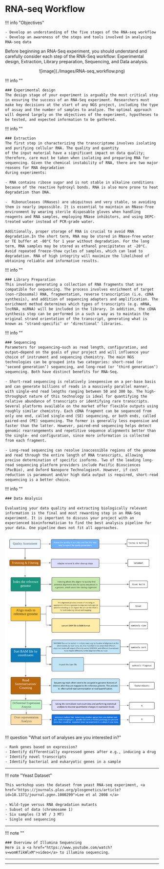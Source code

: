 # RNA-seq Workflow

!!! info "Objectives"

    - Develop an understanding of the five stages of the RNA-seq workflow
    - Develop an awareness of the steps and tools involved in analysing RNA-seq data

Before beginning an RNA-Seq experiment, you should understand and carefully consider each step of the RNA-Seq workflow: Experimental design, Extraction, Library preparation, Sequencing, and Data analysis.

<center>
![image](./Images/RNA-seq_workflow.png)
</center>

!!! info ""

    ### Experimental design
    The design stage of your experiment is arguably the most critical step in ensuring the success of an RNA-Seq experiment. Researchers must make key decisions at the start of any NGS project, including the type of assay and the number of samples to analyze. The optimal approach will depend largely on the objectives of the experiment, hypotheses to be tested, and expected information to be gathered.

!!! info ""

    ### Extraction
    The first step in characterizing the transcriptome involves isolating and purifying cellular RNA. The quality and quantity
    of the input material have a significant impact on data quality; therefore, care must be taken when isolating and preparing RNA for sequencing. Given the chemical instability of RNA, there are two major reasons for RNA degradation
    during experiments:

    - RNA contains ribose sugar and is not stable in alkaline conditions because of the reactive hydroxyl bonds. RNA is also more prone to heat degradation than DNA.

    -  Ribonucleases (RNases) are ubiquitous and very stable, so avoiding them is nearly impossible. It is essential to maintain an RNase-free environment by wearing sterile disposable gloves when handling reagents and RNA samples, employing RNase inhibitors, and using DEPC-treated water instead of PCR-grade water. 
    
    Additionally, proper storage of RNA is crucial to avoid RNA degradation.In the short term, RNA may be stored in RNase-free water or TE buffer at -80°C for 1 year without degradation. For the long term, RNA samples may be stored as ethanol precipitates at -20°C. Avoid repeated freeze-thaw cycles of samples, which can lead to degradation. RNA of high integrity will maximize the likelihood of obtaining reliable and informative results.

!!! info ""

    ### Library Preparation
    This involves generating a collection of RNA fragments that are compatible for sequencing. The process involves enrichment of target (non-ribosomal) RNA, fragmentation, reverse transcription (i.e. cDNA synthesis), and addition of sequencing adapters and amplification. The enrichment method determines which types of transcripts (e.g. mRNA, lncRNA, miRNA) will be included in the library. In addition, the cDNA synthesis step can be performed in a such a way as to maintain the original strand orientation of the transcript, generating what is known as ‘strand-specific’ or ‘directional’ libraries.

!!! info ""

    ### Sequencing
    Parameters for sequencing—such as read length, configuration, and output—depend on the goals of your project and will influence your choice of instrument and sequencing chemistry. The main NGS technologies can be grouped into two categories: short-read (or ‘second generation’) sequencing, and long-read (or ‘third generation’) sequencing. Both have distinct benefits for RNA-Seq.

    - Short-read sequencing is relatively inexpensive on a per-base basis and can generate billions of reads in a massively parallel manner, with single-end read lengths ranging between 50 and 300 bp. The high-throughput nature of this technology is ideal for quantifying the relative abundance of transcripts or identifying rare transcripts. Several platforms available on the market offer flexible outputs using roughly similar chemistry. Each cDNA fragment can be sequenced from only one end, called single-end (SE) sequencing, or both ends, called paired-end (PE) sequencing. The former is generally less expensive and faster than the latter. However, paired-end sequencing helps detect genomic rearrangements and repetitive sequence alignments better than the single- end configuration, since more information is collected from each fragment.

    - Long-read sequencing can resolve inaccessible regions of the genome and read through the entire length of RNA transcripts, allowing precise determination of specific isoforms. Two of the leading long-read sequencing platform providers include Pacific Biosciences (PacBio), and Oxford Nanopore Technologies®. However, if cost reduction is paramount and/or high data output is required, short-read sequencing is a better choice.

!!! info ""

    ### Data Analysis
    
    Evaluating your data quality and extracting biologically relevant information is the final and most rewarding step in an RNA-Seq experiment. It is important to discuss your project with an experienced bioinformatician to find the best analysis pipeline for your data. One pipeline does not fit all approaches.
    
![image](./Images/full_rna_seq_workflow.png)

!!! question "What sort of analyses are you interested in?"

    - Rank genes based on expression?
    - Identify differentially expressed genes after e.g., inducing a drug
    - Identify novel transcripts
    - Identify bacterial and eukaryotic genes in a sample

---

!!! note "Yeast Dataset"

    This workshop uses the dataset from yeast RNA-seq experiment, <a href="https://journals.plos.org/plosgenetics/article?id=10.1371/journal.pgen.1000299">Lee et al 2008 </a>

    - Wild-type versus RNA degradation mutants
    - Subset of data (chromosome 1)
    - Six samples (3 WT / 3 MT)
    - Single end sequencing

* * *

!!! note ""

    ### Overview of Illumina Sequencing
    Here is a <a href="https://www.youtube.com/watch?v=womKfikWlxM">video</a> to illumina sequencing.
* * *

---

